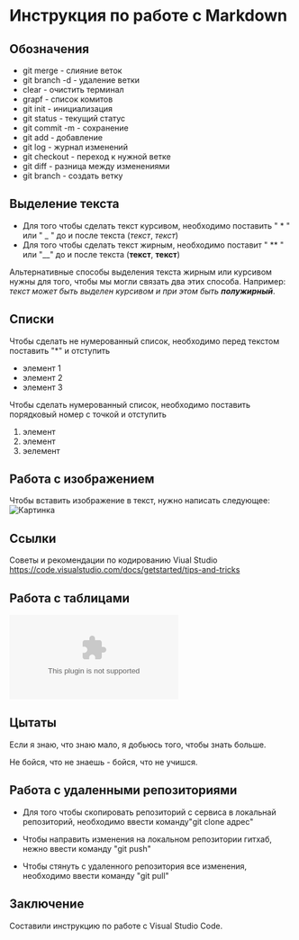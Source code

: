 # Инструкция по работе с Markdown
## Обозначения 
* git merge - слияние веток
* git branch -d - удаление ветки
* clear - очистить терминал
* grapf - список комитов
* git init - инициализация
* git status - текущий статус
* git commit -m - сохранение
* git add - добавление
* git log - журнал изменений
* git checkout - переход к нужной ветке
* git diff - разница между изменениями
* git branch - создать ветку

## Выделение текста

* Для того чтобы сделать текст курсивом, необходимо поставить " * " или " _ " до и после текста (*текст*, _текст_)
* Для того чтобы сделать текст жирным, необходимо поставит " ** " или "__" до и после текста (**текст**, __текст__)

Альтернативные способы выделения текста жирным или курсивом нужны для того, чтобы мы могли связать два этих способа. Например: _текст может быть выделен курсивом и при этом быть **полужирный**_. 

## Списки

Чтобы сделать не нумерованный список, необходимо перед текстом поставить "*" и отступить
* элемент 1
* элемент 2
* элемент 3

Чтобы сделать нумерованный список, необходимо поставить порядковый номер с точкой и отступить
1. элемент
2. элемент 
3. эелемент

## Работа с изображением

Чтобы вставить изображение в текст, нужно написать следующее:
![Картинка](Картинка.jpg)

## Ссылки
Советы и рекомендации по кодированию Viual Studio
https://code.visualstudio.com/docs/getstarted/tips-and-tricks

## Работа с таблицами

![Таблица](Tables.xlsx)

## Цытаты

 Если я знаю, что знаю мало, я добьюсь того, чтобы знать больше.
 
 Не бойся, что не знаешь - бойся, что не учишся.

 ## Работа с удаленными репозиториями

 * Для того чтобы скопировать репозиторий с сервиса в локальнай репозиторий, необходимо ввести команду"git clone адрес"

 * Чтобы направить изменения на локальном репозитории гитхаб, нежно ввести команду "git push"

 * Чтобы стянуть с удаленного репозитория все изменения, необходимо ввести команду "git pull"
 

## Заключение

Составили инструкцию по работе с Visual Studio Code.
